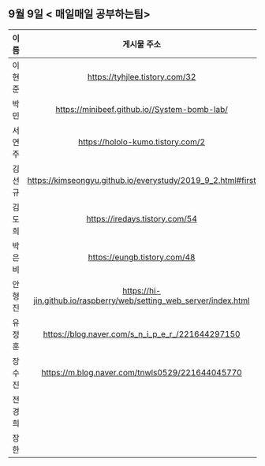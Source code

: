 ## 9월 9일  < 매일매일 공부하는팀>

| 이름   |                         게시물 주소                          |
| ------ | :----------------------------------------------------------: |
| 이현준 |                https://tyhjlee.tistory.com/32                |
| 박민   |         https://minibeef.github.io//System-bomb-lab/         |
| 서연주 |              https://hololo-kumo.tistory.com/2               |
| 김선규 | https://kimseongyu.github.io/everystudy/2019_9_2.html#first  |
| 김도희 |                https://iredays.tistory.com/54                |
| 박은비 |                 https://eungb.tistory.com/48                 |
| 안형진 | https://hi-jin.github.io/raspberry/web/setting_web_server/index.html |
| 유정훈 |       https://blog.naver.com/s_n_i_p_e_r_/221644297150       |
| 장수진 |       https://m.blog.naver.com/tnwls0529/221644045770        |
| 전경희 |                                                              |
| 장한   |                                                              |

